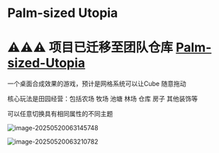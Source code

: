 # Palm-sized Utopia

# ⚠️⚠️⚠️ 项目已迁移至团队仓库 [Palm-sized-Utopia](https://github.com/LoongStudio/Palm-sized-Utopia)
一个桌面合成效果的游戏，预计是网格系统可以让Cube 随意拖动

核心玩法是田园经营：包括农场 牧场 池塘 林场 仓库 房子 其他装饰等

可以任意切换具有相同属性的不同主题

![image-20250520063145748](README.assets/image-20250520063145748.png)

![image-20250520063210782](README.assets/image-20250520063210782.png)


